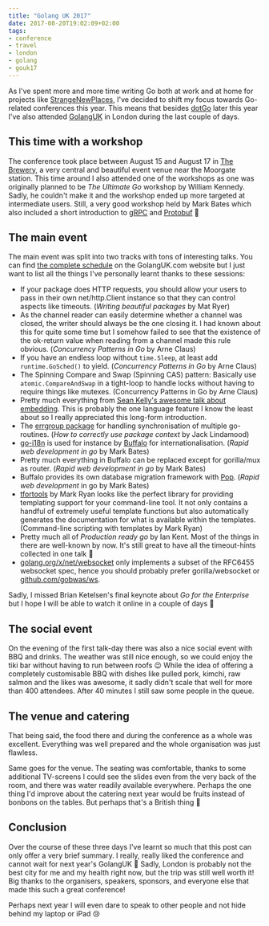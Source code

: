 ```yaml
---
title: "Golang UK 2017"
date: 2017-08-20T19:02:09+02:00
tags:
- conference
- travel
- london
- golang
- gouk17
---
```


As I've spent more and more time writing Go both at work and at home for
projects like [StrangeNewPlaces](https://www.strangenewplaces.org/), I've
decided to shift my focus towards Go-related conferences this year. This means
that besides [dotGo](https://www.dotgo.eu/) later this year I've also
attended [GolangUK](https://www.golanguk.com/) in London during the last couple
of days.

## This time with a workshop

The conference took place between August 15 and August 17
in [The Brewery](https://www.thebrewery.co.uk/), a very central and beautiful
event venue near the Moorgate station. This time around I also attended one of
the workshops as one was originally planned to be *The Ultimate Go* workshop by
William Kennedy. Sadly, he couldn't make it and the workshop ended up more
targeted at intermediate users. Still, a very good workshop held by Mark Bates
which also included a short introduction to [gRPC](https://grpc.io/)
and [Protobuf](https://github.com/google/protobuf) 🙂

## The main event

The main event was split into two tracks with tons of interesting talks. You can
find [the complete schedule](https://www.golanguk.com/schedule/) on the
GolangUK.com website but I just want to list all the things I've personally
learnt thanks to these sessions:

* If your package does HTTP requests, you should allow your users to pass in
  their own net/http.Client instance so that they can control aspects like
  timeouts. (*Writing beautiful packages* by Mat Ryer)
* As the channel reader can easily determine whether a channel was closed, the
  writer should always be the one closing it. I had known about this for quite
  some time but I somehow failed to see that the existence of the ok-return
  value when reading from a channel made this rule obvious. (*Concurrency
  Patterns in Go* by Arne Claus)
* If you have an endless loop without `time.Sleep`, at least add
  `runtime.GoSched()` to yield. (*Concurrency Patterns in Go* by Arne Claus)
* The Spinning Compare and Swap (Spinning CAS) pattern: Basically use
  `atomic.CompareAndSwap` in a tight-loop to handle locks without having to
  require things like mutexes. (Concurrency Patterns in Go by Arne Claus)
* Pretty much everything
  from
  [Sean Kelly's awesome talk about embedding](https://github.com/stabbycutyou/embeddingtalk). This
  is probably the one language feature I know the least about so I really
  appreciated this long-form introduction.
* The [errgroup package](https://godoc.org/golang.org/x/sync/errgroup) for
  handling synchronisation of multiple go-routines. (*How to correctly use
  package context* by Jack Lindamood)
* [go-i18n](https://github.com/nicksnyder/go-i18n) is used for instance
  by [Buffalo](http://gobuffalo.io/) for internationalisation. (*Rapid web
  development in go* by Mark Bates)
* Pretty much everything in Buffalo can be replaced except for gorilla/mux as
  router. (*Rapid web development in go* by Mark Bates)
* Buffalo provides its own database migration framework
  with [Pop](https://github.com/markbates/pop). (*Rapid web development* in go
  by Mark Bates)
* [tfortools](https://github.com/intel/tfortools) by Mark Ryan looks like the
  perfect library for providing templating support for your command-line
  tool. It not only contains a handful of extremely useful template functions
  but also automatically generates the documentation for what is available
  within the templates. (Command-line scripting with templates by Mark Ryan)
* Pretty much all of *Production ready go* by Ian Kent. Most of the things in
  there are well-known by now. It's still great to have all the timeout-hints
  collected in one talk 🙂
* [golang.org/x/net/websocket](http://golang.org/x/net/websocket) only
  implements a subset of the RFC6455 websocket spec, hence you should probably
  prefer gorilla/websocket
  or [github.com/gobwas/ws](https://github.com/gobwas/ws).

Sadly, I missed Brian Ketelsen's final keynote about *Go for the Enterprise* but
I hope I will be able to watch it online in a couple of days 🙂

## The social event

On the evening of the first talk-day there was also a nice social event with BBQ
and drinks. The weather was still nice enough, so we could enjoy the tiki bar
without having to run between roofs 😉 While the idea of offering a completely
customisable BBQ with dishes like pulled pork, kimchi, raw salmon and the likes
was awesome, it sadly didn't scale that well for more than 400 attendees. After
40 minutes I still saw some people in the queue.

## The venue and catering

That being said, the food there and during the conference as a whole was
excellent. Everything was well prepared and the whole organisation was just
flawless.

Same goes for the venue. The seating was comfortable, thanks to some additional
TV-screens I could see the slides even from the very back of the room, and there
was water readily available everywhere. Perhaps the one thing I'd improve about
the catering next year would be fruits instead of bonbons on the tables. But
perhaps that's a British thing 🙂

## Conclusion

Over the course of these three days I've learnt so much that this post can only
offer a very brief summary. I really, really liked the conference and cannot
wait for next year's GolangUK 🙂 Sadly, London is probably not the best city for
me and my health right now, but the trip was still well worth it! Big thanks to
the organisers, speakers, sponsors, and everyone else that made this such a
great conference!

Perhaps next year I will even dare to speak to other people and not hide behind
my laptop or iPad 😢
